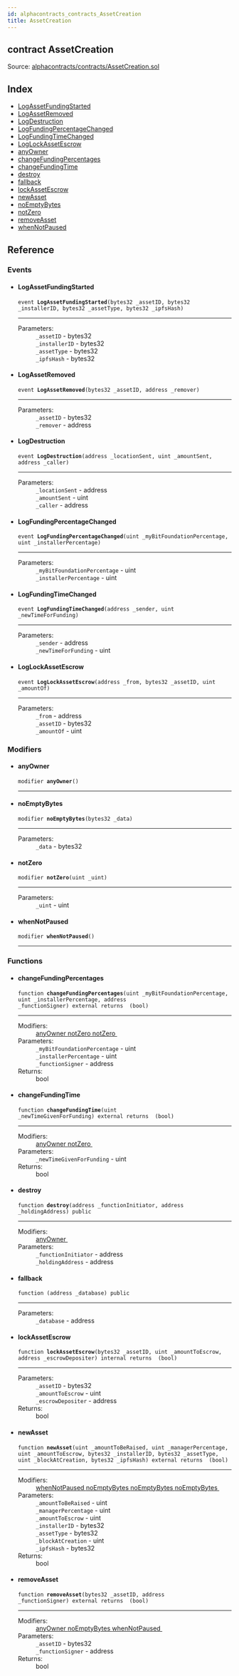 ```yaml
---
id: alphacontracts_contracts_AssetCreation
title: AssetCreation
---
```


<div class="contract-doc"><div class="contract"><h2 class="contract-header"><span class="contract-kind">contract</span> AssetCreation</h2><div class="source">Source: <a href="https://github.com/MyBitFoundation/MyBit-Network.tech//blob/v0.0.0/contracts/alphacontracts/contracts/AssetCreation.sol" target="_blank">alphacontracts/contracts/AssetCreation.sol</a></div></div><div class="index"><h2>Index</h2><ul><li><a href="alphacontracts_contracts_AssetCreation.html#LogAssetFundingStarted">LogAssetFundingStarted</a></li><li><a href="alphacontracts_contracts_AssetCreation.html#LogAssetRemoved">LogAssetRemoved</a></li><li><a href="alphacontracts_contracts_AssetCreation.html#LogDestruction">LogDestruction</a></li><li><a href="alphacontracts_contracts_AssetCreation.html#LogFundingPercentageChanged">LogFundingPercentageChanged</a></li><li><a href="alphacontracts_contracts_AssetCreation.html#LogFundingTimeChanged">LogFundingTimeChanged</a></li><li><a href="alphacontracts_contracts_AssetCreation.html#LogLockAssetEscrow">LogLockAssetEscrow</a></li><li><a href="alphacontracts_contracts_AssetCreation.html#anyOwner">anyOwner</a></li><li><a href="alphacontracts_contracts_AssetCreation.html#changeFundingPercentages">changeFundingPercentages</a></li><li><a href="alphacontracts_contracts_AssetCreation.html#changeFundingTime">changeFundingTime</a></li><li><a href="alphacontracts_contracts_AssetCreation.html#destroy">destroy</a></li><li><a href="alphacontracts_contracts_AssetCreation.html#">fallback</a></li><li><a href="alphacontracts_contracts_AssetCreation.html#lockAssetEscrow">lockAssetEscrow</a></li><li><a href="alphacontracts_contracts_AssetCreation.html#newAsset">newAsset</a></li><li><a href="alphacontracts_contracts_AssetCreation.html#noEmptyBytes">noEmptyBytes</a></li><li><a href="alphacontracts_contracts_AssetCreation.html#notZero">notZero</a></li><li><a href="alphacontracts_contracts_AssetCreation.html#removeAsset">removeAsset</a></li><li><a href="alphacontracts_contracts_AssetCreation.html#whenNotPaused">whenNotPaused</a></li></ul></div><div class="reference"><h2>Reference</h2><div class="events"><h3>Events</h3><ul><li><div class="item event"><span id="LogAssetFundingStarted" class="anchor-marker"></span><h4 class="name">LogAssetFundingStarted</h4><div class="body"><code class="signature">event <strong>LogAssetFundingStarted</strong><span>(bytes32 _assetID, bytes32 _installerID, bytes32 _assetType, bytes32 _ipfsHash) </span></code><hr/><dl><dt><span class="label-parameters">Parameters:</span></dt><dd><div><code>_assetID</code> - bytes32</div><div><code>_installerID</code> - bytes32</div><div><code>_assetType</code> - bytes32</div><div><code>_ipfsHash</code> - bytes32</div></dd></dl></div></div></li><li><div class="item event"><span id="LogAssetRemoved" class="anchor-marker"></span><h4 class="name">LogAssetRemoved</h4><div class="body"><code class="signature">event <strong>LogAssetRemoved</strong><span>(bytes32 _assetID, address _remover) </span></code><hr/><dl><dt><span class="label-parameters">Parameters:</span></dt><dd><div><code>_assetID</code> - bytes32</div><div><code>_remover</code> - address</div></dd></dl></div></div></li><li><div class="item event"><span id="LogDestruction" class="anchor-marker"></span><h4 class="name">LogDestruction</h4><div class="body"><code class="signature">event <strong>LogDestruction</strong><span>(address _locationSent, uint _amountSent, address _caller) </span></code><hr/><dl><dt><span class="label-parameters">Parameters:</span></dt><dd><div><code>_locationSent</code> - address</div><div><code>_amountSent</code> - uint</div><div><code>_caller</code> - address</div></dd></dl></div></div></li><li><div class="item event"><span id="LogFundingPercentageChanged" class="anchor-marker"></span><h4 class="name">LogFundingPercentageChanged</h4><div class="body"><code class="signature">event <strong>LogFundingPercentageChanged</strong><span>(uint _myBitFoundationPercentage, uint _installerPercentage) </span></code><hr/><dl><dt><span class="label-parameters">Parameters:</span></dt><dd><div><code>_myBitFoundationPercentage</code> - uint</div><div><code>_installerPercentage</code> - uint</div></dd></dl></div></div></li><li><div class="item event"><span id="LogFundingTimeChanged" class="anchor-marker"></span><h4 class="name">LogFundingTimeChanged</h4><div class="body"><code class="signature">event <strong>LogFundingTimeChanged</strong><span>(address _sender, uint _newTimeForFunding) </span></code><hr/><dl><dt><span class="label-parameters">Parameters:</span></dt><dd><div><code>_sender</code> - address</div><div><code>_newTimeForFunding</code> - uint</div></dd></dl></div></div></li><li><div class="item event"><span id="LogLockAssetEscrow" class="anchor-marker"></span><h4 class="name">LogLockAssetEscrow</h4><div class="body"><code class="signature">event <strong>LogLockAssetEscrow</strong><span>(address _from, bytes32 _assetID, uint _amountOf) </span></code><hr/><dl><dt><span class="label-parameters">Parameters:</span></dt><dd><div><code>_from</code> - address</div><div><code>_assetID</code> - bytes32</div><div><code>_amountOf</code> - uint</div></dd></dl></div></div></li></ul></div><div class="modifiers"><h3>Modifiers</h3><ul><li><div class="item modifier"><span id="anyOwner" class="anchor-marker"></span><h4 class="name">anyOwner</h4><div class="body"><code class="signature">modifier <strong>anyOwner</strong><span>() </span></code><hr/></div></div></li><li><div class="item modifier"><span id="noEmptyBytes" class="anchor-marker"></span><h4 class="name">noEmptyBytes</h4><div class="body"><code class="signature">modifier <strong>noEmptyBytes</strong><span>(bytes32 _data) </span></code><hr/><dl><dt><span class="label-parameters">Parameters:</span></dt><dd><div><code>_data</code> - bytes32</div></dd></dl></div></div></li><li><div class="item modifier"><span id="notZero" class="anchor-marker"></span><h4 class="name">notZero</h4><div class="body"><code class="signature">modifier <strong>notZero</strong><span>(uint _uint) </span></code><hr/><dl><dt><span class="label-parameters">Parameters:</span></dt><dd><div><code>_uint</code> - uint</div></dd></dl></div></div></li><li><div class="item modifier"><span id="whenNotPaused" class="anchor-marker"></span><h4 class="name">whenNotPaused</h4><div class="body"><code class="signature">modifier <strong>whenNotPaused</strong><span>() </span></code><hr/></div></div></li></ul></div><div class="functions"><h3>Functions</h3><ul><li><div class="item function"><span id="changeFundingPercentages" class="anchor-marker"></span><h4 class="name">changeFundingPercentages</h4><div class="body"><code class="signature">function <strong>changeFundingPercentages</strong><span>(uint _myBitFoundationPercentage, uint _installerPercentage, address _functionSigner) </span><span>external </span><span>returns  (bool) </span></code><hr/><dl><dt><span class="label-modifiers">Modifiers:</span></dt><dd><a href="alphacontracts_contracts_AssetCreation.html#anyOwner">anyOwner </a><a href="alphacontracts_contracts_AssetCreation.html#notZero">notZero </a><a href="alphacontracts_contracts_AssetCreation.html#notZero">notZero </a></dd><dt><span class="label-parameters">Parameters:</span></dt><dd><div><code>_myBitFoundationPercentage</code> - uint</div><div><code>_installerPercentage</code> - uint</div><div><code>_functionSigner</code> - address</div></dd><dt><span class="label-return">Returns:</span></dt><dd>bool</dd></dl></div></div></li><li><div class="item function"><span id="changeFundingTime" class="anchor-marker"></span><h4 class="name">changeFundingTime</h4><div class="body"><code class="signature">function <strong>changeFundingTime</strong><span>(uint _newTimeGivenForFunding) </span><span>external </span><span>returns  (bool) </span></code><hr/><dl><dt><span class="label-modifiers">Modifiers:</span></dt><dd><a href="alphacontracts_contracts_AssetCreation.html#anyOwner">anyOwner </a><a href="alphacontracts_contracts_AssetCreation.html#notZero">notZero </a></dd><dt><span class="label-parameters">Parameters:</span></dt><dd><div><code>_newTimeGivenForFunding</code> - uint</div></dd><dt><span class="label-return">Returns:</span></dt><dd>bool</dd></dl></div></div></li><li><div class="item function"><span id="destroy" class="anchor-marker"></span><h4 class="name">destroy</h4><div class="body"><code class="signature">function <strong>destroy</strong><span>(address _functionInitiator, address _holdingAddress) </span><span>public </span></code><hr/><dl><dt><span class="label-modifiers">Modifiers:</span></dt><dd><a href="alphacontracts_contracts_AssetCreation.html#anyOwner">anyOwner </a></dd><dt><span class="label-parameters">Parameters:</span></dt><dd><div><code>_functionInitiator</code> - address</div><div><code>_holdingAddress</code> - address</div></dd></dl></div></div></li><li><div class="item function"><span id="fallback" class="anchor-marker"></span><h4 class="name">fallback</h4><div class="body"><code class="signature">function <strong></strong><span>(address _database) </span><span>public </span></code><hr/><dl><dt><span class="label-parameters">Parameters:</span></dt><dd><div><code>_database</code> - address</div></dd></dl></div></div></li><li><div class="item function"><span id="lockAssetEscrow" class="anchor-marker"></span><h4 class="name">lockAssetEscrow</h4><div class="body"><code class="signature">function <strong>lockAssetEscrow</strong><span>(bytes32 _assetID, uint _amountToEscrow, address _escrowDepositer) </span><span>internal </span><span>returns  (bool) </span></code><hr/><dl><dt><span class="label-parameters">Parameters:</span></dt><dd><div><code>_assetID</code> - bytes32</div><div><code>_amountToEscrow</code> - uint</div><div><code>_escrowDepositer</code> - address</div></dd><dt><span class="label-return">Returns:</span></dt><dd>bool</dd></dl></div></div></li><li><div class="item function"><span id="newAsset" class="anchor-marker"></span><h4 class="name">newAsset</h4><div class="body"><code class="signature">function <strong>newAsset</strong><span>(uint _amountToBeRaised, uint _managerPercentage, uint _amountToEscrow, bytes32 _installerID, bytes32 _assetType, uint _blockAtCreation, bytes32 _ipfsHash) </span><span>external </span><span>returns  (bool) </span></code><hr/><dl><dt><span class="label-modifiers">Modifiers:</span></dt><dd><a href="alphacontracts_contracts_AssetCreation.html#whenNotPaused">whenNotPaused </a><a href="alphacontracts_contracts_AssetCreation.html#noEmptyBytes">noEmptyBytes </a><a href="alphacontracts_contracts_AssetCreation.html#noEmptyBytes">noEmptyBytes </a><a href="alphacontracts_contracts_AssetCreation.html#noEmptyBytes">noEmptyBytes </a></dd><dt><span class="label-parameters">Parameters:</span></dt><dd><div><code>_amountToBeRaised</code> - uint</div><div><code>_managerPercentage</code> - uint</div><div><code>_amountToEscrow</code> - uint</div><div><code>_installerID</code> - bytes32</div><div><code>_assetType</code> - bytes32</div><div><code>_blockAtCreation</code> - uint</div><div><code>_ipfsHash</code> - bytes32</div></dd><dt><span class="label-return">Returns:</span></dt><dd>bool</dd></dl></div></div></li><li><div class="item function"><span id="removeAsset" class="anchor-marker"></span><h4 class="name">removeAsset</h4><div class="body"><code class="signature">function <strong>removeAsset</strong><span>(bytes32 _assetID, address _functionSigner) </span><span>external </span><span>returns  (bool) </span></code><hr/><dl><dt><span class="label-modifiers">Modifiers:</span></dt><dd><a href="alphacontracts_contracts_AssetCreation.html#anyOwner">anyOwner </a><a href="alphacontracts_contracts_AssetCreation.html#noEmptyBytes">noEmptyBytes </a><a href="alphacontracts_contracts_AssetCreation.html#whenNotPaused">whenNotPaused </a></dd><dt><span class="label-parameters">Parameters:</span></dt><dd><div><code>_assetID</code> - bytes32</div><div><code>_functionSigner</code> - address</div></dd><dt><span class="label-return">Returns:</span></dt><dd>bool</dd></dl></div></div></li></ul></div></div></div>

